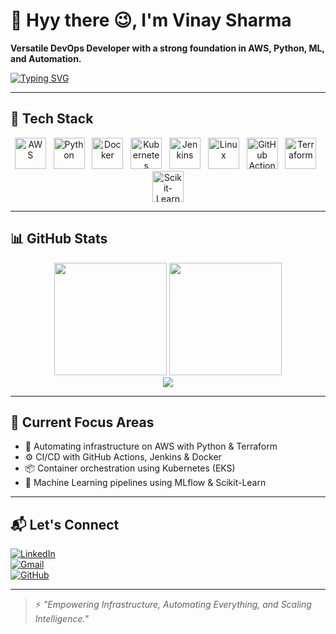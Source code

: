 # 👋 Hyy there 😉, I'm Vinay Sharma

**Versatile DevOps Developer with a strong foundation in AWS, Python, ML, and Automation.**

[![Typing SVG](https://readme-typing-svg.demolab.com?font=Fira+Code&pause=1000&color=00A3E0&width=435&lines=DevOps+Enthusiast+🚀;AWS+Certified+☁️;Python+Automation+Ninja+🐍;Machine+Learning+Practitioner+🤖)](https://git.io/typing-svg)

---

## 🚀 Tech Stack

<div align="center">
  <img src="https://cdn.jsdelivr.net/gh/devicons/devicon/icons/amazonwebservices/amazonwebservices-original.svg" alt="AWS" width="50" height="50"/>
  &nbsp;
  <img src="https://cdn.jsdelivr.net/gh/devicons/devicon/icons/python/python-original.svg" alt="Python" width="50" height="50"/>
  &nbsp;
  <img src="https://cdn.jsdelivr.net/gh/devicons/devicon/icons/docker/docker-original.svg" alt="Docker" width="50" height="50"/>
  &nbsp;
  <img src="https://cdn.jsdelivr.net/gh/devicons/devicon/icons/kubernetes/kubernetes-plain.svg" alt="Kubernetes" width="50" height="50"/>
  &nbsp;
  <img src="https://cdn.jsdelivr.net/gh/devicons/devicon/icons/jenkins/jenkins-original.svg" alt="Jenkins" width="50" height="50"/>
  &nbsp;
  <img src="https://cdn.jsdelivr.net/gh/devicons/devicon/icons/linux/linux-original.svg" alt="Linux" width="50" height="50"/>
  &nbsp;
  <img src="https://cdn.jsdelivr.net/gh/devicons/devicon/icons/github/github-original.svg" alt="GitHub Actions" width="50" height="50"/>
  &nbsp;
  <img src="https://cdn.jsdelivr.net/gh/devicons/devicon/icons/terraform/terraform-original.svg" alt="Terraform" width="50" height="50"/>
  &nbsp;
  <img src="https://upload.wikimedia.org/wikipedia/commons/0/05/Scikit_learn_logo_small.svg" alt="Scikit-Learn" width="50" height="50"/>
</div>

---

## 📊 GitHub Stats

<div align="center">
  <img src="https://github-readme-stats.vercel.app/api?username=interludevinay-dev&show_icons=true&theme=radical" height="180"/>
  <img src="https://github-readme-streak-stats.herokuapp.com?user=interludevinay-dev&theme=radical" height="180"/>
  <br>
  <img src="https://github-readme-stats.vercel.app/api/top-langs/?username=interludevinay-dev&layout=compact&theme=radical"/>
</div>

---

## 🧠 Current Focus Areas

- 🔧 Automating infrastructure on AWS with Python & Terraform  
- ⚙️ CI/CD with GitHub Actions, Jenkins & Docker  
- 📦 Container orchestration using Kubernetes (EKS)  
- 🤖 Machine Learning pipelines using MLflow & Scikit-Learn  

---

## 📬 Let's Connect

[![LinkedIn](https://img.shields.io/badge/LinkedIn-%230077B5.svg?style=flat-square&logo=linkedin&logoColor=white)](https://www.linkedin.com/in/vinay-sharma-devops)  
[![Gmail](https://img.shields.io/badge/Gmail-D14836?style=flat-square&logo=gmail&logoColor=white)](mailto:vinaysharma.devops@gmail.com)  
[![GitHub](https://img.shields.io/badge/GitHub-100000?style=flat-square&logo=github&logoColor=white)](https://github.com/vinaysharma-dev)

---

> ⚡ *"Empowering Infrastructure, Automating Everything, and Scaling Intelligence."*
